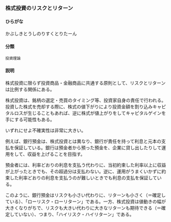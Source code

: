<div style="display:none;">

## [あ行](securities-terms?id=あ行)
## [か行](securities-terms?id=か行)

</div>

### 株式投資のリスクとリターン

#### ひらがな

かぶしきとうしのりすくとりたーん

#### 分類

`投資理論`

#### 説明

株式投資に限らず投資商品・金融商品に共通する原則として、リスクとリターンは比例する関係にある。
株式投資は、銘柄の選定・売買のタイミング等、投資家自身の責任で行われる。投資した株式を売却する際に、株式の値下がりにより投資金額を割り込みキャピタルロスが生じることもあれば、逆に株式が値上がりをしてキャピタルゲインを手にする可能性もある。
いずれにせよ不確実性は非常に大きい。
例えば、銀行預金は、株式投資とは異なり、銀行が責任を持って利息と元本の支払を保証している。銀行は預金者から預った預金を、企業に貸し出したりして運用をして、収益を上げることを目指す。
預金者には、利率どおりの利息を支払う代わりに、当初約束した利率以上に収益が上がったときでも、その超過分は支払わない。逆に、運用がうまくいかずに約束した利率どおりの利息を支払うのが難しいときでも利息の支払を保証している。
このように、銀行預金はリスクも小さい代わりに、リターンも小さく（＝確定している）、「ローリスク・ローリターン」である。一方、株式投資は値動きの幅が大きくなりがちで、リスクも大きい代わりに大きなリターンも期待できる（＝確定していない）、つまり、「ハイリスク・ハイリターン」である。

<div style="display:none;">

## [さ行](securities-terms?id=さ行)
## [た行](securities-terms?id=た行)
## [な行](securities-terms?id=な行)
## [は行](securities-terms?id=は行)
## [ま行](securities-terms?id=ま行)
## [や行](securities-terms?id=や行)
## [ら行](securities-terms?id=ら行)
## [わ行](securities-terms?id=わ行)
## [英数字・記号](securities-terms?id=英数字・記号)

</div>

